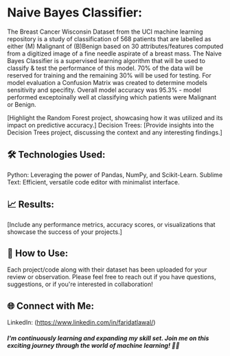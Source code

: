# Naive Bayes Classifier:
The Breast Cancer Wisconsin Dataset from the UCI machine learning repository is a study of classification of 568 patients that are labelled as either (M) Malignant of (B)Benign based on 30 attributes/features computed from a digitized image of a fine needle aspirate of a breast mass. The Naive Bayes Classifier is a supervised learning algorithm that will be used to classify & test the performance of this model. 70% of the data will be reserved for training and the remaining 30% will be used for testing. For model evaluation a Confusion Matrix was created to determine models sensitivity and specifity. Overall model accuracy was 95.3% - model performed exceptoinally well at classifying which patients were Malignant or Benign.



[Highlight the Random Forest project, showcasing how it was utilized and its impact on predictive accuracy.]
Decision Trees:
[Provide insights into the Decision Trees project, discussing the context and any interesting findings.]

## 🛠️ Technologies Used:

Python: Leveraging the power of Pandas, NumPy, and Scikit-Learn.
Sublime Text: Efficient, versatile code editor with minimalist interface.

## 📈 Results:

[Include any performance metrics, accuracy scores, or visualizations that showcase the success of your projects.]

## 🔗 How to Use:

Each project/code along with their dataset has been uploaded for your review or observation. Please feel free to reach out if you have questions, suggestions, or if you're interested in collaboration!

## 🌐 Connect with Me:

LinkedIn: (https://www.linkedin.com/in/faridatlawal/)

##### I'm continuously learning and expanding my skill set. Join me on this exciting journey through the world of machine learning! 🤖✨
